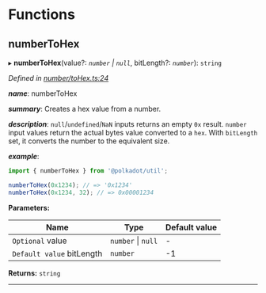 

# Functions

<a id="numbertohex"></a>

##  numberToHex

▸ **numberToHex**(value?: *`number` \| `null`*, bitLength?: *`number`*): `string`

*Defined in [number/toHex.ts:24](https://github.com/polkadot-js/common/blob/b0d8c85/packages/util/src/number/toHex.ts#L24)*

*__name__*: numberToHex

*__summary__*: Creates a hex value from a number.

*__description__*: `null`/`undefined`/`NaN` inputs returns an empty `0x` result. `number` input values return the actual bytes value converted to a `hex`. With `bitLength` set, it converts the number to the equivalent size.

*__example__*:   

```javascript
import { numberToHex } from '@polkadot/util';

numberToHex(0x1234); // => '0x1234'
numberToHex(0x1234, 32); // => 0x00001234
```

**Parameters:**

| Name | Type | Default value |
| ------ | ------ | ------ |
| `Optional` value | `number` \| `null` | - |
| `Default value` bitLength | `number` |  -1 |

**Returns:** `string`

___

